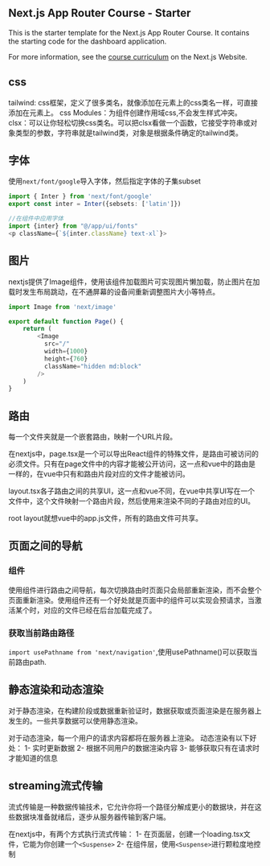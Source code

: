## Next.js App Router Course - Starter

This is the starter template for the Next.js App Router Course. It contains the starting code for the dashboard application.

For more information, see the [course curriculum](https://nextjs.org/learn) on the Next.js Website.

## css
tailwind: css框架，定义了很多类名，就像添加在元素上的css类名一样，可直接添加在元素上。
css Modules：为组件创建作用域css,不会发生样式冲突。
clsx：可以让你轻松切换css类名。可以把clsx看做一个函数，它接受字符串或对象类型的参数，字符串就是tailwind类，对象是根据条件确定的tailwind类。

## 字体
使用`next/font/google`导入字体，然后指定字体的子集subset
```typescript
import { Inter } from 'next/font/google'
export const inter = Inter({sebsets: ['latin']})

//在组件中应用字体
import {inter} from "@/app/ui/fonts"
<p className={`${inter.className} text-xl`}>
```
## 图片
nextjs提供了Image组件，使用该组件加载图片可实现图片懒加载，防止图片在加载时发生布局跳动，在不通屏幕的设备间重新调整图片大小等特点。
```typescript
import Image from 'next/image'

export default function Page() {
    return (
        <Image 
          src="/"
          width={1000}
          height={760}
          className="hidden md:block"
        />
    )
}
```

## 路由
每一个文件夹就是一个嵌套路由，映射一个URL片段。

在nextjs中，page.tsx是一个可以导出React组件的特殊文件，是路由可被访问的必须文件。只有在page文件中的内容才能被公开访问，这一点和vue中的路由是一样的，在vue中只有和路由片段对应的文件才能被访问。

layout.tsx各子路由之间的共享UI，这一点和vue不同，在vue中共享UI写在一个文件中，这个文件映射一个路由片段，然后使用<router-view />来渲染不同的子路由对应的UI。

root layout就想vue中的app.js文件，所有的路由文件可共享。

## 页面之间的导航
### <Link />组件
使用<Link />组件进行路由之间导航，每次切换路由时页面只会局部重新渲染，而不会整个页面重新渲染。使用<Link />组件还有一个好处就是页面中的<Link />组件可以实现会预请求，当激活某个<Link />时，对应的文件已经在后台加载完成了。

### 获取当前路由路径
`import usePathname from 'next/navigation'`,使用usePathname()可以获取当前路由path.

## 静态渲染和动态渲染
对于静态渲染，在构建阶段或数据重新验证时，数据获取或页面渲染是在服务器上发生的。一些共享数据可以使用静态渲染。

对于动态渲染，每一个用户的请求内容都将在服务器上渲染。
动态渲染有以下好处：
1- 实时更新数据
2- 根据不同用户的数据渲染内容
3- 能够获取只有在请求时才能知道的信息

## streaming流式传输
流式传输是一种数据传输技术，它允许你将一个路径分解成更小的数据块，并在这些数据块准备就绪后，逐步从服务器传输到客户端。

在nextjs中，有两个方式执行流式传输：
1- 在页面层，创建一个loading.tsx文件，它能为你创建一个`<Suspense>`
2- 在组件层，使用`<Suspense>`进行颗粒度地控制
